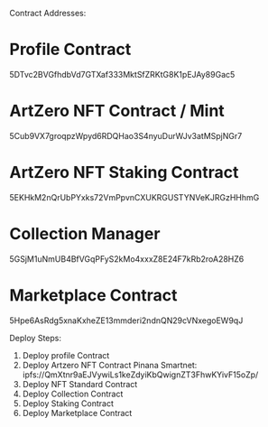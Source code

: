 Contract Addresses:

# Profile Contract
5DTvc2BVGfhdbVd7GTXaf333MktSfZRKtG8K1pEJAy89Gac5

# ArtZero NFT Contract / Mint
5Cub9VX7groqpzWpyd6RDQHao3S4nyuDurWJv3atMSpjNGr7

# ArtZero NFT Staking Contract
5EKHkM2nQrUbPYxks72VmPpvnCXUKRGUSTYNVeKJRGzHHhmG

# Collection Manager
5GSjM1uNmUB4BfVGqPFyS2kMo4xxxZ8E24F7kRb2roA28HZ6

# Marketplace Contract
5Hpe6AsRdg5xnaKxheZE13mmderi2ndnQN29cVNxegoEW9qJ


Deploy Steps:
1. Deploy profile Contract
2. Deploy Artzero NFT Contract
Pinana Smartnet: ipfs://QmXtnr9aEJVywiLs1keZdyiKbQwignZT3FhwKYivF15oZp/
3. Deploy NFT Standard Contract
4. Deploy Collection Contract
5. Deploy Staking Contract
6. Deploy Marketplace Contract

